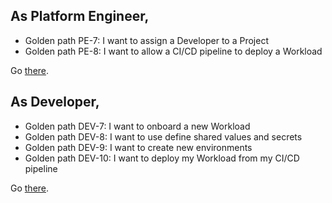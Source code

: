 ## As Platform Engineer,

- Golden path PE-7: I want to assign a Developer to a Project
- Golden path PE-8: I want to allow a CI/CD pipeline to deploy a Workload

Go [there](day4-pe.md).

## As Developer,

- Golden path DEV-7: I want to onboard a new Workload
- Golden path DEV-8: I want to use define shared values and secrets
- Golden path DEV-9: I want to create new environments
- Golden path DEV-10: I want to deploy my Workload from my CI/CD pipeline

Go [there](day4-dev.md).
